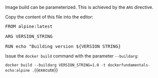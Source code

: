 Image build can be parameterized. This is achieved by the `ARG` directive.

Copy the content of this file into the editor:

<pre class="file" data-filename="Dockerfile" data-target="replace">FROM alpine:latest

ARG VERSION_STRING
                                                                 
RUN echo "Building version ${VERSION_STRING}
</pre>

Issue the `docker build` command with the parameter `--buildarg`:

`docker build --buildarg VERSION_STRING=1.0 -t dockerfundamentals-echo:alpine .`{{execute}}
